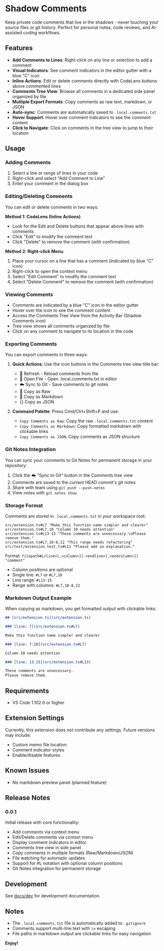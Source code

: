 # Shadow Comments

Keep private code comments that live in the shadows - never touching your source files or git history. Perfect for personal notes, code reviews, and AI-assisted coding workflows.

## Features

- **Add Comments to Lines**: Right-click on any line or selection to add a comment
- **Visual Indicators**: See comment indicators in the editor gutter with a blue "C" icon
- **Inline Actions**: Edit or delete comments directly with CodeLens buttons above commented lines
- **Comments Tree View**: Browse all comments in a dedicated side panel organized by file
- **Multiple Export Formats**: Copy comments as raw text, markdown, or JSON
- **Auto-sync**: Comments are automatically saved to `.local.comments.txt`
- **Hover Support**: Hover over comment indicators to see the comment content
- **Click to Navigate**: Click on comments in the tree view to jump to their location

## Usage

### Adding Comments

1. Select a line or range of lines in your code
2. Right-click and select "Add Comment to Line"
3. Enter your comment in the dialog box

### Editing/Deleting Comments

You can edit or delete comments in two ways:

**Method 1: CodeLens (Inline Actions)**
- Look for the Edit and Delete buttons that appear above lines with comments
- Click "Edit" to modify the comment text
- Click "Delete" to remove the comment (with confirmation)

**Method 2: Right-click Menu**
1. Place your cursor on a line that has a comment (indicated by blue "C" icon)
2. Right-click to open the context menu
3. Select "Edit Comment" to modify the comment text
4. Select "Delete Comment" to remove the comment (with confirmation)

### Viewing Comments

- Comments are indicated by a blue "C" icon in the editor gutter
- Hover over the icon to see the comment content
- Access the Comments Tree View from the Activity Bar (Shadow Comments icon)
- Tree view shows all comments organized by file
- Click on any comment to navigate to its location in the code

### Exporting Comments

You can export comments in three ways:

1. **Quick Actions**: Use the icon buttons in the Comments tree view title bar:
   - 🔄 Refresh - Reload comments from file
   - 📄 Open File - Open .local.comments.txt in editor
   - ☁️ Sync to Git - Save comments to git notes
   - 📄 Copy as Raw
   - 📝 Copy as Markdown  
   - {} Copy as JSON

2. **Command Palette**: Press Cmd/Ctrl+Shift+P and use:
   - `Copy Comments as Raw`: Copy the raw `.local.comments.txt` content
   - `Copy Comments as Markdown`: Copy formatted markdown with clickable links
   - `Copy Comments as JSON`: Copy comments as JSON structure

### Git Notes Integration

You can sync your comments to Git Notes for permanent storage in your repository:

1. Click the ☁️ "Sync to Git" button in the Comments tree view
2. Comments are saved to the current HEAD commit's git notes
3. Share with team using `git push --push-notes`
4. View notes with `git notes show`

### Storage Format

Comments are stored in `.local.comments.txt` in your workspace root:

```
src/extension.ts#L7 "Make this function name simpler and clearer"
src/extension.ts#L7,10 "Column 10 needs attention"
src/extension.ts#L13-15 "These comments are unnecessary.\nPlease remove them."
src/extension.ts#L7,10-8,12 "This range needs refactoring"
src/test/extension.test.ts#L11 "Please add an explanation."
```

Format: `filepath#L<line>[,<column>][-<endline>[,<endcolumn>]] "comment"`
- Column positions are optional
- Single line: `#L7` or `#L7,10` 
- Line range: `#L13-15`
- Range with columns: `#L7,10-8,12`

### Markdown Output Example

When copying as markdown, you get formatted output with clickable links:

```markdown
## [src/extension.ts](src/extension.ts)

### [line: 7](src/extension.ts#L7)

Make this function name simpler and clearer

### [line: 7:10](src/extension.ts#L7)

Column 10 needs attention

### [line: 13-15](src/extension.ts#L13)

These comments are unnecessary.
Please remove them.
```

## Requirements

- VS Code 1.102.0 or higher

## Extension Settings

Currently, this extension does not contribute any settings. Future versions may include:
- Custom memo file location
- Comment indicator styles
- Enable/disable features

## Known Issues

- No markdown preview panel (planned feature)

## Release Notes

### 0.0.1

Initial release with core functionality:
- Add comments via context menu
- Edit/Delete comments via context menu
- Display comment indicators in editor
- Comments tree view in side panel
- Copy comments in multiple formats (Raw/Markdown/JSON)
- File watching for automatic updates
- Support for #L notation with optional column positions
- Git Notes integration for permanent storage

## Development

See [docs/dev](./docs/dev) for development documentation.

## Notes

- The `.local.comments.txt` file is automatically added to `.gitignore`
- Comments support multi-line text with `\n` escaping
- File paths in markdown output are clickable links for easy navigation

**Enjoy!**
